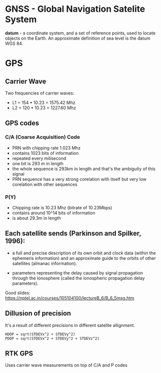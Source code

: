 # GNSS - Global Navigation Satelite  System

__datum__ - a coordinate system, and a set of reference points, used to locate objects on the Earth. An approximate definition of sea level is the datum WGS 84.

# GPS

## Carrier Wave

Two frequencies of carrier waves:
- L1 = 154 • 10.23 = 1575.42 Mhz
- L2 = 120 • 10.23 = 1227.60 Mhz

## GPS codes
 
### C/A (Coarse Acquisition) Code

- PRN with chipping rate 1.023 Mhz 
- contains 1023 bits of information
- repeated every milisecond
- one bit is 293 m in length
- the whole sequence is 293km in length and that's the ambiguity of this signal
- PRN sequence has a very strong corelation with itself but very low corelation with other sequences

### P(Y)

- Chipping rate is 10.23 Mhz (bitrate of 10.23Mbps)
- contains around 10^14 bits of information
- is about 29.3m in length


## Each satellite sends (Parkinson and Spilker, 1996):

- a full and precise description of its own orbit and clock data (within the ephemeris information) and an approximate guide to the orbits of other satellites (almanac information).

- parameters representing the delay caused by signal propagation through the ionosphere (called the ionospheric propagation delay parameters).


Good slides:
https://nptel.ac.in/courses/105104100/lectureB_6/B_6_5msg.htm


## Dillusion of precision
It's a result of different precisions in different satelite allignment.
```
HDOP = sqrt(STDEVx^2 + STDEVy^2)
PDOP = sqrt(STDEVx^2 + STDEVy^2 + STDEVz^2)
```

## RTK GPS

Uses carrier wave measurements on top of C/A and P codes 